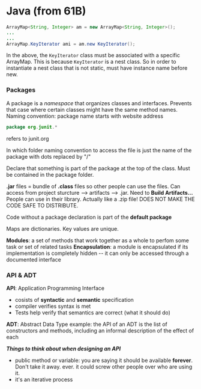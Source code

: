 # Java (from 61B)

```java
ArrayMap<String, Integer> am = new ArrayMap<String, Integer>();
...
...
ArrayMap.KeyIterator ami = am.new KeyIterator();
```
In the above, the ```KeyIterator``` class must be associated with a specific ArrayMap. This is because ```KeyIterator``` is a nest class. So in order to instantiate a nest class that is not static, must have instance name before new.


### Packages
A package is a *namespace* that organizes classes and interfaces. Prevents that case where certain classes might have the same method names.
Naming convention: package name starts with website address
```java
package org.junit.*
``` 
refers to junit.org 

In which folder naming convention to access the file is just the name of the package with dots replaced by "/" 

Declare that something is part of the package at the top of the class. Must be contained in the package folder. 

**.jar** files = bundle of **.class** files so other people can use the files. Can access from project sturcture --> artifacts --> .jar. Need to **Build Artifacts...** People can use in their library. Actually like a .zip file! DOES NOT MAKE THE CODE SAFE TO DISTRIBUTE. 

Code without a package declaration is part of the **default package**

Maps are dictionaries. Key values are unique.

**Modules**: a set of methods that work together as a whole to perfom some task or set of related tasks
**Encapsulation**: a module is encapsulated if its implementation is completely hidden -- it can only be accessed through a documented interface

### API & ADT
**API**: Application Programming Interface
* cosists of **syntactic** and **semantic** specification
* compiler verifies syntax is met
* Tests help verify that semantics are correct (what it should do)


**ADT**: Abstract Data Type
example: the API of an ADT is the list of constructors and methods, including an informal description of the effect of each

***Things to think about when designing an API***
* public method or variable: you are saying it should be available **forever**. Don't take it away. ever. it could screw other people over who are using it.
* it's an iterative process


